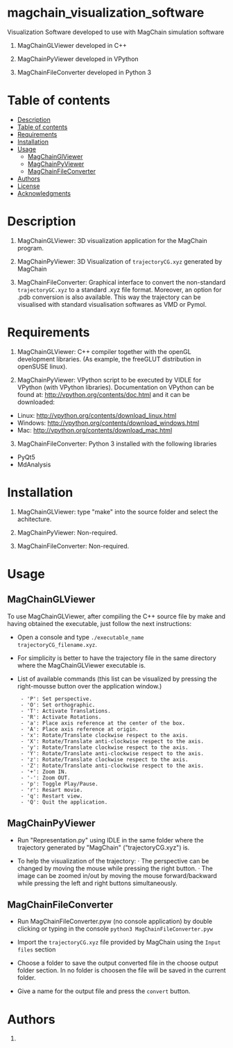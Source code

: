 # magchain_visualization_software
Visualization Software developed to use with MagChain simulation software

1) MagChainGLViewer developed in C++

2) MagChainPyViewer developed in VPython

3) MagChainFileConverter developed in Python 3

Table of contents
=================

<!--ts-->
   * [Description](#description)
   * [Table of contents](#table-of-contents)
   * [Requirements](#Requirements)
   * [Installation](#Installation)
   * [Usage](#usage)
      * [MagChainGlViewer](#MagChainGlViewer)
      * [MagChainPyViewer](#MagChainPyViewer)
      * [MagChainFileConverter](#MagChainFileConverter)
   * [Authors](#Authors)
   * [License](#License)
   * [Acknowledgments](#Acknowledgements)
<!--te-->

# Description
1) MagChainGLViewer: 3D visualization application for the MagChain program.

2) MagChainPyViewer: 3D Visualization of `trajectoryCG.xyz` generated by MagChain

3) MagChainFileConverter: Graphical interface to convert the non-standard `trajectoryGC.xyz` to a standard .xyz file format. Moreover, an option for .pdb conversion is also available. This way the trajectory can be visualised with standard visualisation softwares as VMD or Pymol.

# Requirements
1) MagChainGLViewer: C++ compiler together with the openGL development libraries. (As example, the freeGLUT distribution in openSUSE linux).

2) MagChainPyViewer: VPython script to be executed by VIDLE for VPython (with VPython libraries). Documentation on VPython can be found at: http://vpython.org/contents/doc.html and it can be downloaded:

  - Linux: http://vpython.org/contents/download_linux.html
  - Windows: http://vpython.org/contents/download_windows.html
  - Mac: http://vpython.org/contents/download_mac.html
  
3) MagChainFileConverter: Python 3 installed with the following libraries

- PyQt5
- MdAnalysis

# Installation
1) MagChainGLViewer: type "make" into the source folder and select the achitecture.

2) MagChainPyViewer: Non-required.

3) MagChainFileConverter: Non-required.

# Usage

## MagChainGLViewer

To use MagChainGLViewer, after compiling the C++ source file by make and having obtained the executable, just follow the next instructions:

- Open a console and type `./executable_name trajectoryCG_filename.xyz`.
- For simplicity is better to have the trajectory file in the same directory where the MagChainGLViewer executable is.

- List of available commands (this list can be visualized by pressing the right-mousse button over the application window.)

       - 'P': Set perspective.
       - 'O': Set orthographic.
       - 'T': Activate Translations.
       - 'R': Activate Rotations.
       - 'a': Place axis reference at the center of the box.
       - 'A': Place axis reference at origin.
       - 'x': Rotate/Translate clockwise respect to the axis.
       - 'X': Rotate/Translate anti-clockwise respect to the axis.
       - 'y': Rotate/Translate clockwise respect to the axis.
       - 'Y': Rotate/Translate anti-clockwise respect to the axis.
       - 'z': Rotate/Translate clockwise respect to the axis.
       - 'Z': Rotate/Translate anti-clockwise respect to the axis.
       - '+': Zoom IN.
       - '-': Zoom OUT.
       - 'p': Toggle Play/Pause.   
       - 'r': Resart movie.                        
       - 'q': Restart view. 
       - 'Q': Quit the application.

## MagChainPyViewer
- Run "Representation.py" using IDLE in the same folder where the trajectory
	  generated by "MagChain" ("trajectoryCG.xyz") is.
    
- To help the visualization of the trajectory:
	    · The perspective can be changed by moving the mouse while pressing the right button. 
	    · The image can be zoomed in/out by moving the mouse forward/backward while pressing the left and right buttons       simultaneously.

## MagChainFileConverter
- Run MagChainFileConverter.pyw (no console application) by double clicking or typing in the console `python3 MagChainFileConverter.pyw`

- Import the `trajectoryCG.xyz` file provided by MagChain using the `Input files` section

- Choose a folder to save the output converted file in the choose output folder section. In no folder is choosen the file will be saved in the current folder.

- Give a name for the output file and press the `convert` button.

# Authors

1) 

